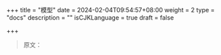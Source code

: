 +++
title = "模型"
date = 2024-02-04T09:54:57+08:00
weight = 2
type = "docs"
description = ""
isCJKLanguage = true
draft = false

+++

> 原文：

